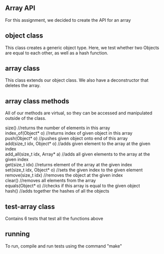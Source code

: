 Array API
-----------

For this assignment, we decided to create the API for an array

object class
-----------
This class creates a generic object type. Here, we test whether two Objects are equal to each other, as well as a hash function.

array class
-----------
This class extends our object class. We also have a deconstructor that deletes the array. 

array class methods
-----------
All of our methods are virtual, so they can be accessed and manipulated outside of the class. <br>

size() //returns the number of elements in this array <br>
index_of(Object* o) //returns index of given object in this array <br>
push(Object* o) //pushes given object onto end of this array <br>
add(size_t idx, Object* o) //adds given element to the array at the given index <br>
add_all(size_t idx, Array* a) //adds all given elements to the array at the given index <br>
get(size_t idx) //returns element of the array at the given index <br>
set(size_t idx, Object* o) //sets the given index to the given element <br>
remove(size_t idx) //removes the object at the given index <br>
clear() //removes all elements from the array <br>
equals(Object* o) //checks if this array is equal to the given object <br>
hash() //adds together the hashes of all the objects <br>

test-array class
-----------
Contains 6 tests that test all the functions above

running
-----------
To run, compile and run tests using the command "make" 
